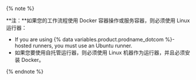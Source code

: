 {% note %}

**注：**如果您的工作流程使用 Docker 容器操作或服务容器，则必须使用 Linux 运行器：

* If you are using {% data variables.product.prodname_dotcom %}-hosted runners, you must use an Ubuntu runner.
* 如果您要使用自托管运行器，则必须使用 Linux 机器作为运行器，并且必须安装 Docker。

{% endnote %}
